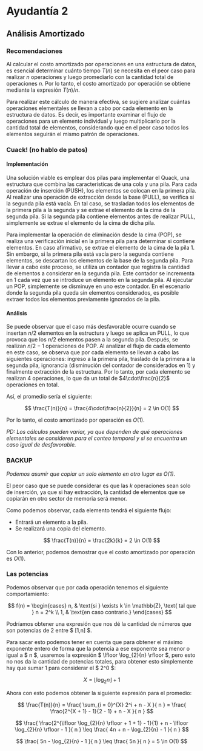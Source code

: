 # Ayudantía 2
## Análisis Amortizado
### Recomendaciones

Al calcular el costo amortizado por operaciones en una estructura de datos, es esencial determinar cuánto tiempo $T(n)$ se necesita en el peor caso para realizar $n$ operaciones y luego promediarlo con la cantidad total de operaciones $n$. Por lo tanto, el costo amortizado por operación se obtiene mediante la expresión $T(n)/n$.

Para realizar este cálculo de manera efectiva, se sugiere analizar cuántas operaciones elementales se llevan a cabo por cada elemento en la estructura de datos. Es decir, es importante examinar el flujo de operaciones para un elemento individual y luego multiplicarlo por la cantidad total de elementos, considerando que en el peor caso todos los elementos seguirán el mismo patrón de operaciones.

### Cuack! (no hablo de patos)

#### Implementación

Una solución viable es emplear dos pilas para implementar el Quack, una estructura que combina las características de una cola y una pila. Para cada operación de inserción (PUSH), los elementos se colocan en la primera pila. Al realizar una operación de extracción desde la base (PULL), se verifica si la segunda pila está vacía. En tal caso, se trasladan todos los elementos de la primera pila a la segunda y se extrae el elemento de la cima de la segunda pila. Si la segunda pila contiene elementos antes de realizar PULL, simplemente se extrae el elemento de la cima de dicha pila.

Para implementar la operación de eliminación desde la cima (POP), se realiza una verificación inicial en la primera pila para determinar si contiene elementos. En caso afirmativo, se extrae el elemento de la cima de la pila 1. Sin embargo, si la primera pila está vacía pero la segunda contiene elementos, se descartan los elementos de la base de la segunda pila. Para llevar a cabo este proceso, se utiliza un contador que registra la cantidad de elementos a considerar en la segunda pila. Este contador se incrementa en 1 cada vez que se introduce un elemento en la segunda pila. Al ejecutar un POP, simplemente se disminuye en uno este contador. En el escenario donde la segunda pila queda sin elementos considerados, es posible extraer todos los elementos previamente ignorados de la pila.

#### Análisis

Se puede observar que el caso más desfavorable ocurre cuando se insertan $n/2$ elementos en la estructura y luego se aplica un PULL, lo que provoca que los $n/2$ elementos pasen a la segunda pila. Después, se realizan $n/2 - 1$ operaciones de POP. Al analizar el flujo de cada elemento en este caso, se observa que por cada elemento se llevan a cabo las siguientes operaciones: ingreso a la primera pila, traslado de la primera a la segunda pila, ignorancia (disminución del contador de considerados en 1) y finalmente extracción de la estructura. Por lo tanto, por cada elemento se realizan $4$ operaciones, lo que da un total de $4\cdot\frac{n}{2}$ operaciones en total.

Así, el promedio sería el siguiente:

$$
\frac{T(n)}{n} = \frac{4\cdot\frac{n}{2}}{n} = 2 \in O(1) 
$$

Por lo tanto, el costo amortizado por operación es $O(1)$.

_PD: Los cálculos pueden variar, ya que dependen de qué operaciones elementales se consideren para el conteo temporal y si se encuentra un caso igual de desfavorable._

### BACKUP

_Podemos asumir que copiar un solo elemento en otro lugar es O(1)._

El peor caso que se puede considerar es que las $k$ operaciones sean solo de inserción, ya que si hay extracción, la cantidad de elementos que se copiarán en otro sector de memoria será menor.

Como podemos observar, cada elemento tendrá el siguiente flujo:
- Entrará un elemento a la pila.
- Se realizará una copia del elemento.

$$
\frac{T(n)}{n} = \frac{2k}{k} = 2 \in O(1)
$$

Con lo anterior, podemos demostrar que el costo amortizado por operación es $O(1)$.

### Las potencias
Podemos observar que por cada operación tenemos el siguiente comportamiento: 

$$
f(n) = \begin{cases} 
n, & \text{si } \exists k \in \mathbb{Z}, \text{ tal que } n = 2^k \\
1, & \text{en caso contrario.}
\end{cases}
$$

Podríamos obtener una expresión que nos dé la cantidad de números que son potencias de 2 entre $ [1,n] $.

Para sacar esto podemos tener en cuenta que para obtener el máximo exponente entero de forma que la potencia a ese exponente sea menor o igual a $ n $, usaremos la expresión $ \lfloor \log_{2}{n} \rfloor $, pero esto no nos da la cantidad de potencias totales, para obtener esto simplemente hay que sumar 1 para considerar el $ 2^0 $:

$$
X = \lfloor \log_{2}{n} \rfloor + 1
$$

Ahora con esto podemos obtener la siguiente expresión para el promedio:

$$
\frac{T(n)}{n} = 
\frac{ \sum_{i = 0}^{X} 2^i + n - X  }{ n } =
\frac{
    \frac{2^{X + 1} - 1}{2 - 1} + n - X
}{
    n
}
$$

$$
\frac{
    \frac{2^{\lfloor \log_{2}{n} \rfloor + 1 + 1} - 1}{1} + n - \lfloor \log_{2}{n} \rfloor - 1
}{
    n
} \leq \frac{
    4n + n -  \log_{2}{n}  - 1
}{
    n
}
$$

$$
\frac{
    5n - \log_{2}{n} - 1
}{
    n
} \leq 
\frac{
    5n
}{
    n
} = 5 \in O(1)
$$
